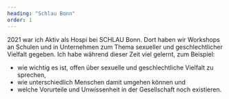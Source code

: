 ```yaml
---
heading: "Schlau Bonn"
order: 1
---
```

2021 war ich Aktiv als Hospi bei SCHLAU Bonn. Dort haben wir Workshops an Schulen und in Unternehmen zum Thema sexueller und geschlechtlicher Vielfalt gegeben.
Ich habe während dieser Zeit viel gelernt, zum Beispiel: 
- wie wichtig es ist, offen über sexuelle und geschlechtliche Vielfalt zu sprechen, 
- wie unterschiedlich Menschen damit umgehen können und 
- welche Vorurteile und Unwissenheit in der Gesellschaft noch existieren.
